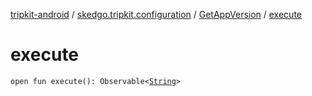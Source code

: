 [tripkit-android](../../index.md) / [skedgo.tripkit.configuration](../index.md) / [GetAppVersion](index.md) / [execute](./execute.md)

# execute

`open fun execute(): Observable<`[`String`](https://kotlinlang.org/api/latest/jvm/stdlib/kotlin/-string/index.html)`>`